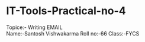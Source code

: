 # IT-Tools-Practical-no-4
Topice:- Writing EMAIL<br>
Name:-Santosh Vishwakarma Roll no:-66 Class:-FYCS
